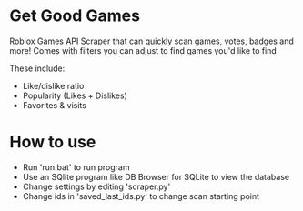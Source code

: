 # Get Good Games
Roblox Games API Scraper that can quickly scan games, votes, badges and more!
Comes with filters you can adjust to find games you'd like to find

These include: 
- Like/dislike ratio
- Popularity (Likes + Dislikes)
- Favorites & visits

# How to use
- Run 'run.bat' to run program	
- Use an SQlite program like DB Browser for SQLite to view the database
- Change settings by editing 'scraper.py' 
- Change ids in 'saved_last_ids.py' to change scan starting point
